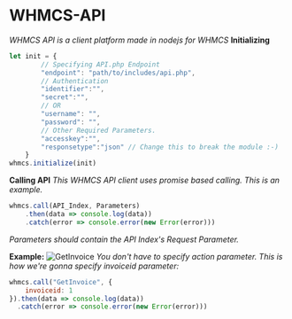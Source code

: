 # WHMCS-API
_WHMCS API is a client platform made in nodejs for WHMCS_
**Initializing**
```javascript
let init = {
        // Specifying API.php Endpoint
        "endpoint": "path/to/includes/api.php",
        // Authentication
        "identifier":"",
        "secret":"",
        // OR
        "username": "",
        "password": "",
        // Other Required Parameters.
        "accesskey":"",
        "responsetype":"json" // Change this to break the module :-)
    }
whmcs.initialize(init)
```

**Calling API**
*This WHMCS API client uses promise based calling. This is an example.*
```javascript
whmcs.call(API_Index, Parameters)
    .then(data => console.log(data))
    .catch(error => console.error(new Error(error)))
```
*Parameters should contain the API Index's Request Parameter.*

**Example:**
![GetInvoice](https://i.imgur.com/l3nIqZq.png)
*You don't have to specify action parameter. This is how we're gonna specify invoiceid parameter:*
```javascript
whmcs.call("GetInvoice", {
    invoiceid: 1
}).then(data => console.log(data))
  .catch(error => console.error(new Error(error)))
```
